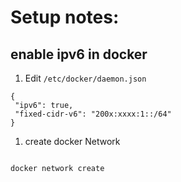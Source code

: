# Setup notes:

## enable ipv6 in docker

1. Edit `/etc/docker/daemon.json`

```
{
 "ipv6": true,
 "fixed-cidr-v6": "200x:xxxx:1::/64"
}
```

1. create docker Network

```

docker network create
```
